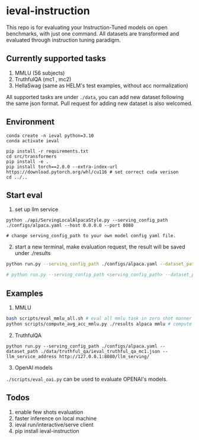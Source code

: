 # ieval-instruction

This repo is for evaluating your Instruction-Tuned models on open benchmarks, with just one command. All datasets are transformed and evaluated through instruction tuning paradigm.


## Currently supported tasks
1. MMLU (56 subjects)
2. TruthfulQA (mc1 , mc2)
3. HellaSwag (same as HELM's test examples, without acc normalization)

All supported tasks are under `./data`, you can add new dataset following the same json format. Pull request for adding new dataset is also welcomed.

## Environment
```
conda create -n ieval python=3.10
conda activate ieval

pip install -r requirements.txt
cd src/transformers
pip install -e .
pip install torch==2.0.0 --extra-index-url https://download.pytorch.org/whl/cu116 # set correct cuda verison
cd ../..
```

## Start eval

1. set up llm service
```
python ./api/ServingLocalAlpacaStyle.py --serving_config_path ./configs/alpaca.yaml --host 0.0.0.0 --port 8080

# change serving_config_path to your own model config yaml file.
```

2. start a new terminal, make evaluation request, the result will be saved under ./results

```bash
python run.py --serving_config_path ./configs/alpaca.yaml --dataset_path ./data/mmlu/ieval_mmlu_college_biology.json --llm_service_address http://127.0.0.1:8080/llm_serving/

# python run.py --serving_config_path <serving_config_path> --dataset_path <ieval_dataset_json> --llm_service_address <llm_serving_address>
```


## Examples

1. MMLU
```bash
bash scripts/eval_mmlu_all.sh # eval all mmlu task in zero shot manner
python scripts/compute_avg_acc_mmlu.py ./results alpaca mmlu # compute avg acc on all mmlu tasks
```

2. TruthfulQA
```
python run.py --serving_config_path ./configs/alpaca.yaml --dataset_path ./data/truthful_qa/ieval_truthful_qa_mc1.json --llm_service_address http://127.0.0.1:8080/llm_serving/
```

3. OpenAI models

`./scripts/eval_oai.py` can be used to evaluate OPENAI's models.


## Todos
1. enable few shots evaluation
2. faster inference on local machine
3. ieval run/interactive/serve client
4. pip install ieval-instruction


